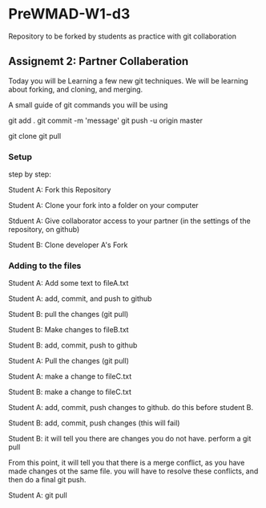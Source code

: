 # PreWMAD-W1-d3
Repository to be forked by students as practice with git collaboration

## Assignemt 2: Partner Collaberation

Today you will be Learning a few new git techniques. We will be learning about forking, and cloning, and merging. 

A small guide of git commands you will be using 

git add .
git commit -m 'message'
git push -u origin master


git clone 
git pull



### Setup

step by step:

Student A: Fork this Repository

Student A: Clone your fork into a folder on your computer

Stduent A: Give collaborator access to your partner (in the settings of the repository, on github)

Student B: Clone developer A's Fork



### Adding to the files

Student A: Add some text to fileA.txt

Student A: add, commit, and push to github

Student B: pull the changes (git pull)

Student B: Make changes to fileB.txt

Student B: add, commit, push to github

Student A: Pull the changes (git pull)


Student A: make a change to fileC.txt

Student B: make a change to fileC.txt

Student A: add, commit, push changes to github. do this before student B.

Student B: add, commit, push changes (this will fail)

Student B: it will tell you there are changes you do not have. perform a git pull

From this point, it will tell you that there is a merge conflict, as you have made changes ot the same  file. you will have to resolve these conflicts, and then do a final git push. 

Student A: git pull

